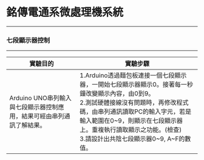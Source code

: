 # 銘傳電通系微處理機系統

----

### 七段顯示器控制

----

|實驗目的|實驗步驟|
| --- | --- |
| Arduino UNO串列輸入與七段顯示器控制應用，結果可經由串列通訊了解結果。|1.Arduino透過麵包板連接一個七段顯示器，一開始七段顯示器顯示0。接著每一秒鐘改變顯示內容，由0到9。<br>2.測試硬體接線沒有問題時，再修改程式碼，由串列通訊讀取PC的輸入字元，若是輸入範圍在0~9，則顯示在七段顯示器上。重複執行讀取顯示之功能。(檢查)<br>3.請設計出共陰七段顯示器0~9, A~F的數值。|
